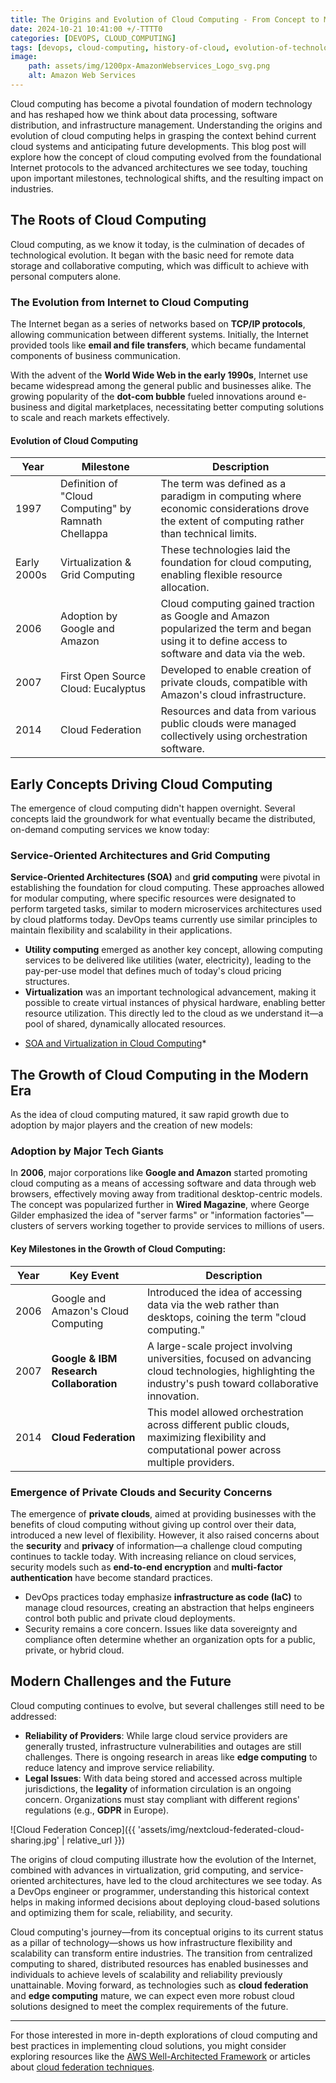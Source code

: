 ```yaml
---
title: The Origins and Evolution of Cloud Computing - From Concept to Modern Realities 
date: 2024-10-21 10:41:00 +/-TTTT0
categories: [DEVOPS, CLOUD_COMPUTING]
tags: [devops, cloud-computing, history-of-cloud, evolution-of-technology, devops-architecture, distributed-systems]
image:
    path: assets/img/1200px-AmazonWebservices_Logo_svg.png 
    alt: Amazon Web Services
---
```


Cloud computing has become a pivotal foundation of modern technology and has reshaped how we think about data processing, software distribution, and infrastructure management. Understanding the origins and evolution of cloud computing helps in grasping the context behind current cloud systems and anticipating future developments. This blog post will explore how the concept of cloud computing evolved from the foundational Internet protocols to the advanced architectures we see today, touching upon important milestones, technological shifts, and the resulting impact on industries.

## The Roots of Cloud Computing

Cloud computing, as we know it today, is the culmination of decades of technological evolution. It began with the basic need for remote data storage and collaborative computing, which was difficult to achieve with personal computers alone.

### The Evolution from Internet to Cloud Computing

The Internet began as a series of networks based on **TCP/IP protocols**, allowing communication between different systems. Initially, the Internet provided tools like **email and file transfers**, which became fundamental components of business communication.

With the advent of the **World Wide Web in the early 1990s**, Internet use became widespread among the general public and businesses alike. The growing popularity of the **dot-com bubble** fueled innovations around e-business and digital marketplaces, necessitating better computing solutions to scale and reach markets effectively.

#### Evolution of Cloud Computing

| Year | Milestone | Description |
|------|-----------|-------------|
| 1997  | Definition of "Cloud Computing" by Ramnath Chellappa | The term was defined as a paradigm in computing where economic considerations drove the extent of computing rather than technical limits. |
| Early 2000s | Virtualization & Grid Computing | These technologies laid the foundation for cloud computing, enabling flexible resource allocation. |
| 2006  | Adoption by Google and Amazon | Cloud computing gained traction as Google and Amazon popularized the term and began using it to define access to software and data via the web. |
| 2007  | First Open Source Cloud: Eucalyptus | Developed to enable creation of private clouds, compatible with Amazon's cloud infrastructure. |
| 2014  | Cloud Federation | Resources and data from various public clouds were managed collectively using orchestration software. |

## Early Concepts Driving Cloud Computing

The emergence of cloud computing didn't happen overnight. Several concepts laid the groundwork for what eventually became the distributed, on-demand computing services we know today:

### Service-Oriented Architectures and Grid Computing

**Service-Oriented Architectures (SOA)** and **grid computing** were pivotal in establishing the foundation for cloud computing. These approaches allowed for modular computing, where specific resources were designated to perform targeted tasks, similar to modern microservices architectures used by cloud platforms today. DevOps teams currently use similar principles to maintain flexibility and scalability in their applications.

- **Utility computing** emerged as another key concept, allowing computing services to be delivered like utilities (water, electricity), leading to the pay-per-use model that defines much of today's cloud pricing structures.
- **Virtualization** was an important technological advancement, making it possible to create virtual instances of physical hardware, enabling better resource utilization. This directly led to the cloud as we understand it—a pool of shared, dynamically allocated resources.

* [SOA and Virtualization in Cloud Computing](https://www.redhat.com/en/topics/cloud-native-apps/what-is-service-oriented-architecture)*

## The Growth of Cloud Computing in the Modern Era

As the idea of cloud computing matured, it saw rapid growth due to adoption by major players and the creation of new models:

### Adoption by Major Tech Giants

In **2006**, major corporations like **Google and Amazon** started promoting cloud computing as a means of accessing software and data through web browsers, effectively moving away from traditional desktop-centric models. The concept was popularized further in **Wired Magazine**, where George Gilder emphasized the idea of "server farms" or "information factories"—clusters of servers working together to provide services to millions of users.

#### Key Milestones in the Growth of Cloud Computing:

| Year   | Key Event | Description |
|--------|-----------|-------------|
| 2006   | Google and Amazon's Cloud Computing | Introduced the idea of accessing data via the web rather than desktops, coining the term "cloud computing." |
| 2007   | **Google & IBM Research Collaboration** | A large-scale project involving universities, focused on advancing cloud technologies, highlighting the industry's push toward collaborative innovation. |
| 2014   | **Cloud Federation** | This model allowed orchestration across different public clouds, maximizing flexibility and computational power across multiple providers. |

### Emergence of Private Clouds and Security Concerns

The emergence of **private clouds**, aimed at providing businesses with the benefits of cloud computing without giving up control over their data, introduced a new level of flexibility. However, it also raised concerns about the **security** and **privacy** of information—a challenge cloud computing continues to tackle today. With increasing reliance on cloud services, security models such as **end-to-end encryption** and **multi-factor authentication** have become standard practices.

- DevOps practices today emphasize **infrastructure as code (IaC)** to manage cloud resources, creating an abstraction that helps engineers control both public and private cloud deployments.
- Security remains a core concern. Issues like data sovereignty and compliance often determine whether an organization opts for a public, private, or hybrid cloud.

##  Modern Challenges and the Future

Cloud computing continues to evolve, but several challenges still need to be addressed:

- **Reliability of Providers**: While large cloud service providers are generally trusted, infrastructure vulnerabilities and outages are still challenges. There is ongoing research in areas like **edge computing** to reduce latency and improve service reliability.
- **Legal Issues**: With data being stored and accessed across multiple jurisdictions, the **legality** of information circulation is an ongoing concern. Organizations must stay compliant with different regions' regulations (e.g., **GDPR** in Europe).

![Cloud Federation Concep]({{ 'assets/img/nextcloud-federated-cloud-sharing.jpg' | relative_url }})

The origins of cloud computing illustrate how the evolution of the Internet, combined with advances in virtualization, grid computing, and service-oriented architectures, have led to the cloud architectures we see today. As a DevOps engineer or programmer, understanding this historical context helps in making informed decisions about deploying cloud-based solutions and optimizing them for scale, reliability, and security.

Cloud computing's journey—from its conceptual origins to its current status as a pillar of technology—shows us how infrastructure flexibility and scalability can transform entire industries. The transition from centralized computing to shared, distributed resources has enabled businesses and individuals to achieve levels of scalability and reliability previously unattainable. Moving forward, as technologies such as **cloud federation** and **edge computing** mature, we can expect even more robust cloud solutions designed to meet the complex requirements of the future.

---

For those interested in more in-depth explorations of cloud computing and best practices in implementing cloud solutions, you might consider exploring resources like the [AWS Well-Architected Framework](https://aws.amazon.com/architecture/well-architected/) or articles about [cloud federation techniques](https://ieeexplore.ieee.org/document/9952660).
